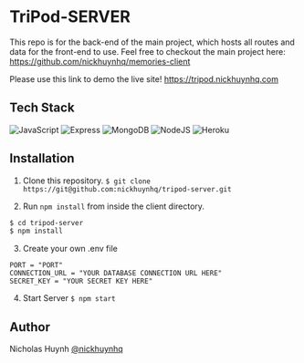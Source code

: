 # TriPod-SERVER

This repo is for the back-end of the main project, which hosts all routes and data for the front-end to use.
Feel free to checkout the main project here: https://github.com/nickhuynhq/memories-client

Please use this link to demo the live site!
https://tripod.nickhuynhq.com

## Tech Stack

![JavaScript](https://img.shields.io/badge/javascript-%23323330.svg?style=for-the-badge&logo=javascript&logoColor=%23F7DF1E)
![Express](https://img.shields.io/badge/Express.js-404D59?style=for-the-badge)
![MongoDB](https://img.shields.io/badge/MongoDB-4EA94B?style=for-the-badge&logo=mongodb&logoColor=white)
![NodeJS](https://img.shields.io/badge/node.js-6DA55F?style=for-the-badge&logo=node.js&logoColor=white)
![Heroku](https://img.shields.io/badge/Heroku-430098?style=for-the-badge&logo=heroku&logoColor=white)


## Installation

1. Clone this repository.
```$ git clone https://git@github.com:nickhuynhq/tripod-server.git```


2. Run `npm install` from inside the client directory.


```bash
$ cd tripod-server
$ npm install
```

3. Create your own .env file
```
PORT = "PORT"
CONNECTION_URL = "YOUR DATABASE CONNECTION URL HERE"
SECRET_KEY = "YOUR SECRET KEY HERE"
```

4. Start Server
```$ npm start```

## Author

Nicholas Huynh [@nickhuynhq](https://github.com/nickhuynhq)
